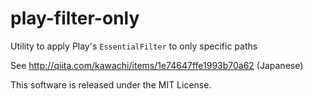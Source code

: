 # play-filter-only

Utility to apply Play's `EssentialFilter` to only specific paths

See http://qiita.com/kawachi/items/1e74647ffe1993b70a62 (Japanese)

This software is released under the MIT License.
